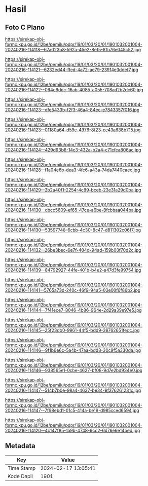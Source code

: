 # Hasil

## Foto C Plano

https://sirekap-obj-formc.kpu.go.id/12be/pemilu/pdpr/19/01/03/20/01/1901032001004-20240216-114118--67a023b8-592a-45e2-8ef5-81b76e045c52.jpg

https://sirekap-obj-formc.kpu.go.id/12be/pemilu/pdpr/19/01/03/20/01/1901032001004-20240216-114121--6232ed44-ffed-4a72-ae79-23914e3ddef7.jpg

https://sirekap-obj-formc.kpu.go.id/12be/pemilu/pdpr/19/01/03/20/01/1901032001004-20240216-114122--064c6ddc-16ab-4085-a055-708ad2b2dc60.jpg

https://sirekap-obj-formc.kpu.go.id/12be/pemilu/pdpr/19/01/03/20/01/1901032001004-20240216-114123--dfe5433b-f2f3-46a4-84ec-e7843357f016.jpg

https://sirekap-obj-formc.kpu.go.id/12be/pemilu/pdpr/19/01/03/20/01/1901032001004-20240216-114123--01180a64-d59e-4976-8f23-ce43a638b715.jpg

https://sirekap-obj-formc.kpu.go.id/12be/pemilu/pdpr/19/01/03/20/01/1901032001004-20240216-114124--429d93b8-14c3-432a-b2a4-c71cfca806ac.jpg

https://sirekap-obj-formc.kpu.go.id/12be/pemilu/pdpr/19/01/03/20/01/1901032001004-20240216-114128--f1a04e6b-dea3-4fc6-a43a-74da7440caec.jpg

https://sirekap-obj-formc.kpu.go.id/12be/pemilu/pdpr/19/01/03/20/01/1901032001004-20240216-114129--2b2a40f1-2254-4c89-bceb-23e31a29d0ba.jpg

https://sirekap-obj-formc.kpu.go.id/12be/pemilu/pdpr/19/01/03/20/01/1901032001004-20240216-114130--dbcc5609-ef65-47ce-a6be-8fcbbaa044ba.jpg

https://sirekap-obj-formc.kpu.go.id/12be/pemilu/pdpr/19/01/03/20/01/1901032001004-20240216-114130--53597748-6cbb-4c30-8c47-d811302c06f7.jpg

https://sirekap-obj-formc.kpu.go.id/12be/pemilu/pdpr/19/01/03/20/01/1901032001004-20240216-114132--26be3bec-6e7f-404d-94ad-159b03f70d2c.jpg

https://sirekap-obj-formc.kpu.go.id/12be/pemilu/pdpr/19/01/03/20/01/1901032001004-20240216-114139--84792927-44fe-401b-b4e2-a47d3fe99754.jpg

https://sirekap-obj-formc.kpu.go.id/12be/pemilu/pdpr/19/01/03/20/01/1901032001004-20240216-114141--5765a73d-240c-46f9-94a5-03e00f6f86b2.jpg

https://sirekap-obj-formc.kpu.go.id/12be/pemilu/pdpr/19/01/03/20/01/1901032001004-20240216-114144--7f41ece7-8046-4b86-964e-2d29a39e97e5.jpg

https://sirekap-obj-formc.kpu.go.id/12be/pemilu/pdpr/19/01/03/20/01/1901032001004-20240216-114145--25f23db0-9961-44f5-bdd9-39762651fedc.jpg

https://sirekap-obj-formc.kpu.go.id/12be/pemilu/pdpr/19/01/03/20/01/1901032001004-20240216-114146--9f1b6e6c-5a4b-47aa-bdd8-30c9f5a330da.jpg

https://sirekap-obj-formc.kpu.go.id/12be/pemilu/pdpr/19/01/03/20/01/1901032001004-20240216-114146--938565e1-0cbe-4627-bf08-9d7e2bd934e0.jpg

https://sirekap-obj-formc.kpu.go.id/12be/pemilu/pdpr/19/01/03/20/01/1901032001004-20240216-114147--514b7b0e-98a4-4637-be34-9f376261231c.jpg

https://sirekap-obj-formc.kpu.go.id/12be/pemilu/pdpr/19/01/03/20/01/1901032001004-20240216-114147--7f98ebd1-01c5-414a-be19-d985cced6594.jpg

https://sirekap-obj-formc.kpu.go.id/12be/pemilu/pdpr/19/01/03/20/01/1901032001004-20240216-114120--4c147f85-1a9b-4748-9cc2-6d76e6e14bed.jpg


## Metadata

| Key        | Value               |
| ---------- | ------------------- |
| Time Stamp | 2024-02-17 13:05:41 |
| Kode Dapil | 1901                |



